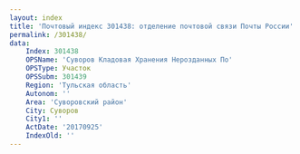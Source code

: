 ```yaml
---
layout: index
title: 'Почтовый индекс 301438: отделение почтовой связи Почты России'
permalink: /301438/
data:
    Index: 301438
    OPSName: 'Суворов Кладовая Хранения Нерозданных По'
    OPSType: Участок
    OPSSubm: 301439
    Region: 'Тульская область'
    Autonom: ''
    Area: 'Суворовский район'
    City: Суворов
    City1: ''
    ActDate: '20170925'
    IndexOld: ''
---
```


